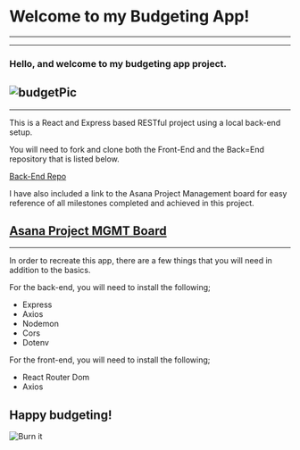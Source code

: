 # Welcome to my Budgeting App!
***
***

### Hello, and welcome to my budgeting app project.

![budgetPic](https://cdn.corporatefinanceinstitute.com/assets/budget-1024x617.jpeg)
---
---
This is a React and Express based RESTful project using a local back-end setup.

You will need to fork and clone both the Front-End and the Back=End repository that is listed below.

[Back-End Repo](https://github.com/SuperNinjaEv/Budgeting_App_Back_End)

I have also included a link to the Asana Project Management board for easy reference of all milestones completed and achieved in this project.

[Asana Project MGMT Board](https://app.asana.com/0/1204419832081373/board)
---
---
In order to recreate this app, there are a few things that you will need in addition to the basics.

For the back-end, you will need to install the following;

- Express
- Axios
- Nodemon
- Cors
- Dotenv

For the front-end, you will need to install the following;

- React Router Dom
- Axios

## Happy budgeting!

![Burn it](https://i.insider.com/568e8dfcc08a80ae2f8b6a82?width=300&format=jpeg&auto=webp)

